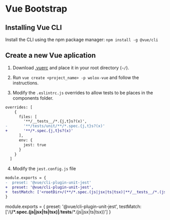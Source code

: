 # Vue Bootstrap

## Installing Vue CLI
Install the CLI using the npm package manager: ```npm install -g @vue/cli```

## Create a new Vue aplication

1. Download [.vuerc](./.vuerc) and place it in your root directory (`~/`).

2. Run  ```vue create <project_name> -p wolox-vue``` and follow the instructions.

3. Modify the `.eslintrc.js` overrides to allow tests to be places in the components folder.

```diff
overrides: [
    {
      files: [
        '**/__tests__/*.{j,t}s?(x)',
-       '**/tests/unit/**/*.spec.{j,t}s?(x)'
+       '**/*.spec.{j,t}s?(x)'
      ],
      env: {
        jest: true
      }
    }
  ]
```

4. Modify the `jest.config.js` file

```diff
module.exports = {
-  preset: '@vue/cli-plugin-unit-jest'
+  preset: '@vue/cli-plugin-unit-jest',
+  testMatch: ['<rootDir>/(**/*.spec.(js|jsx|ts|tsx)|**/__tests__/*.(js|jsx|ts|tsx))']
}
```

module.exports = {
  preset: '@vue/cli-plugin-unit-jest',
  testMatch: ['<rootDir>/(**/*.spec.(js|jsx|ts|tsx)|**/__tests__/*.(js|jsx|ts|tsx))']
}
